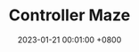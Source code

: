 ---
title:          "Controller Maze"
date:           2023-01-21 00:01:00 +0800
selected:       false

animation: /assets/images/artwork/animatics/ControllerAnimation.mp4
order: 2
cover: /assets/images/artwork/animatics/ControllerCover.png
---